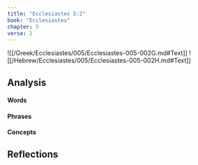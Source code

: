 ```yaml
---
title: "Ecclesiastes 5:2"
book: "Ecclesiastes"
chapter: 5
verse: 2
---
```

![[/Greek/Ecclesiastes/005/Ecclesiastes-005-002G.md#Text]]
![[/Hebrew/Ecclesiastes/005/Ecclesiastes-005-002H.md#Text]]

## Analysis

#### Words

#### Phrases

#### Concepts

## Reflections
